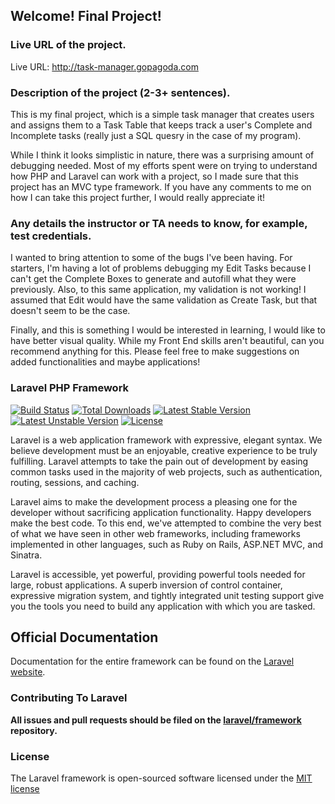## Welcome! Final Project!

### Live URL of the project.

Live URL: http://task-manager.gopagoda.com

### Description of the project (2-3+ sentences).

This is my final project, which is a simple task manager that creates users and assigns them to a Task Table that keeps track a user's Complete and Incomplete tasks (really just a  SQL quesry in the case of my program).

While I think it looks simplistic in nature, there was a surprising amount of debugging needed. Most of my efforts spent were on trying to understand how PHP and Laravel can work with a project, so I made sure that this project has an MVC type framework. If you have any comments to me on how I can take this project further, I would really appreciate it!

### Any details the instructor or TA needs to know, for example, test credentials.

I wanted to bring attention to some of the bugs I've been having. For starters, I'm having a lot of problems debugging my Edit Tasks because I can't get the Complete Boxes to generate and autofill what they were previously. Also, to this same application, my validation is not working! I assumed that Edit would have the same validation as Create Task, but that doesn't seem to be the case.

Finally, and this is something I would be interested in learning, I would like to have better visual quality. While my Front End skills aren't beautiful, can you recommend anything for this. Please feel free to make suggestions on added functionalities and maybe applications!

### Laravel PHP Framework

[![Build Status](https://travis-ci.org/laravel/framework.svg)](https://travis-ci.org/laravel/framework)
[![Total Downloads](https://poser.pugx.org/laravel/framework/downloads.svg)](https://packagist.org/packages/laravel/framework)
[![Latest Stable Version](https://poser.pugx.org/laravel/framework/v/stable.svg)](https://packagist.org/packages/laravel/framework)
[![Latest Unstable Version](https://poser.pugx.org/laravel/framework/v/unstable.svg)](https://packagist.org/packages/laravel/framework)
[![License](https://poser.pugx.org/laravel/framework/license.svg)](https://packagist.org/packages/laravel/framework)

Laravel is a web application framework with expressive, elegant syntax. We believe development must be an enjoyable, creative experience to be truly fulfilling. Laravel attempts to take the pain out of development by easing common tasks used in the majority of web projects, such as authentication, routing, sessions, and caching.

Laravel aims to make the development process a pleasing one for the developer without sacrificing application functionality. Happy developers make the best code. To this end, we've attempted to combine the very best of what we have seen in other web frameworks, including frameworks implemented in other languages, such as Ruby on Rails, ASP.NET MVC, and Sinatra.

Laravel is accessible, yet powerful, providing powerful tools needed for large, robust applications. A superb inversion of control container, expressive migration system, and tightly integrated unit testing support give you the tools you need to build any application with which you are tasked.

## Official Documentation

Documentation for the entire framework can be found on the [Laravel website](http://laravel.com/docs).

### Contributing To Laravel

**All issues and pull requests should be filed on the [laravel/framework](http://github.com/laravel/framework) repository.**

### License

The Laravel framework is open-sourced software licensed under the [MIT license](http://opensource.org/licenses/MIT)
